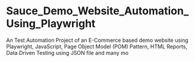 # Sauce_Demo_Website_Automation_Using_Playwright
An Test Automation Project of an E-Commerce based demo website using Playwright, JavaScript, Page Object Model (POM) Pattern, HTML Reports, Data Driven Testing using JSON file and many mo
